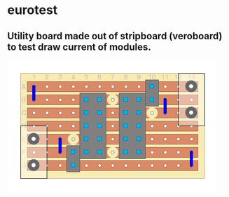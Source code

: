 # eurotest

## Utility board made out of stripboard (veroboard) to test draw current of modules.

![stripboard design](stripboard.png)
